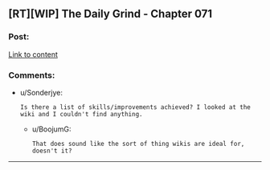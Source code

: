 ## [RT][WIP] The Daily Grind - Chapter 071

### Post:

[Link to content](https://www.royalroad.com/fiction/chapter/348946)

### Comments:

- u/Sonderjye:
  ```
  Is there a list of skills/improvements achieved? I looked at the wiki and I couldn't find anything.
  ```

  - u/BoojumG:
    ```
    That does sound like the sort of thing wikis are ideal for, doesn't it?
    ```

---


